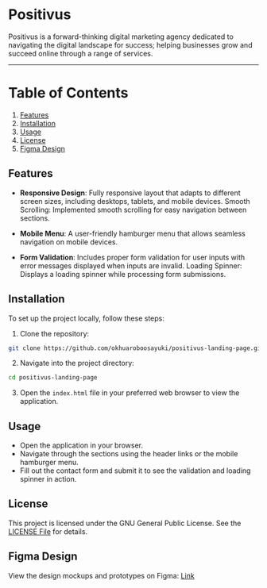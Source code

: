 # Positivus

Positivus is a forward-thinking digital marketing agency dedicated to navigating the digital landscape for success; helping businesses grow and succeed online through a range of services.

---

# Table of Contents

1. [Features](#features)
2. [Installation](#installation)
3. [Usage](#usage)
4. [License](#license)
5. [Figma Design](#figma-design)

## Features

- **Responsive Design**: Fully responsive layout that adapts to different screen sizes, including desktops, tablets, and mobile devices. Smooth Scrolling: Implemented smooth scrolling for easy navigation between sections.

- **Mobile Menu**: A user-friendly hamburger menu that allows seamless navigation on mobile devices.

- **Form Validation**: Includes proper form validation for user inputs with error messages displayed when inputs are invalid. Loading Spinner: Displays a loading spinner while processing form submissions.

## Installation

To set up the project locally, follow these steps:

1. Clone the repository:

```bash
git clone https://github.com/okhuaroboosayuki/positivus-landing-page.git
```

2. Navigate into the project directory:

```bash
cd positivus-landing-page
```

3. Open the `index.html` file in your preferred web browser to view the application.

## Usage

- Open the application in your browser.
- Navigate through the sections using the header links or the mobile hamburger menu.
- Fill out the contact form and submit it to see the validation and loading spinner in action.

## License

This project is licensed under the GNU General Public License. See the [LICENSE File](/LICENSE) for details.

## Figma Design

View the design mockups and prototypes on Figma: [Link](<https://www.figma.com/design/2fxc7axu1RfGZ6NbaPmXeW/Positivus-Landing-Page-Design-(Community)>)
